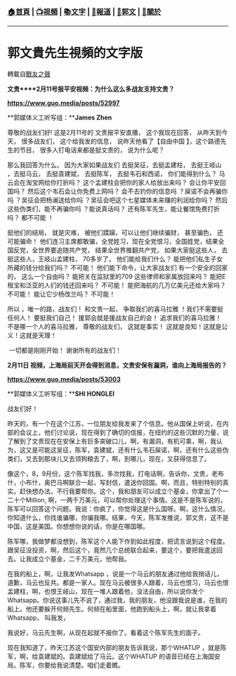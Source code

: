 ###  [:house:首頁](https://github.com/ourhimalayas/home) | [:tv:視頻](https://github.com/ourhimalayas/videos) | [:books:文字](https://github.com/ourhimalayas/txt) | [:newspaper:報道](https://github.com/ourhimalayas/news) | [:eagle:郭文](https://github.com/ourhimalayas/guomedia) | [:pray:關於](https://github.com/ourhimalayas/home/tree/master/about)
---
# 郭文貴先生視頻的文字版
轉載自[戰友之聲](http://littleantvoice.blogspot.com)

**文贵****2月11号报平安视频：为什么这么多战友支持文贵？**



**https://www.guo.media/posts/52997&nbsp;**





**郭媒体义工听写组：****James Zhen**



尊敬的战友们好!&nbsp;这是2月11号的 文贵报平安直播， 这个我现在回答， 从昨天到今天， 很多战友们， 这个给我发的信息， 说昨天他看了【自由中国 】，这个路德先生的节目， 很多人打电话来都是挺文贵的， 说为什么呢？



那么我回答为什么。 因为大家如果战友们 去挺吴征，去挺孟建柱， 去挺王岐山 ，去挺马云， 去挺袁建斌， 去挺陈军， 去挺韦石和西诺， 你们能得到什么？ 马云会在淘宝网给你打折吗？ 这个孟建柱会把你的家人给放出来吗？ 会让你平安回国吗？ 然后这个韦石会让你免费上网吗？ 会不去钓你的信息吗 ？屎诺不会再骗你吗 ？吴征会把杨澜送给你吗 ？吴征会吧这个七星媒体未来赚的利润给你吗？ 然后这些伪类们，能不再骗你吗 ？能说真话吗？ 还有陈军先生，能让餐馆免费打折吗？ 都不可能 ！



挺他们的结局， 就是灾难， 被他们蹂躏，可以让他们继续骗财， 甚至骗色， 还可能骗命！ 他们连习主席都敢骗，全党姓习，现在全党恨习，全国姓党，结果全国反党，全世界要追随共产党， 结果全世界推翻共产党， 如果大家挺这些人， 去挺这些人，王岐山孟建柱，&nbsp;70多岁了， 他们能给我们什么？ 能把他们私生子女所藏的钱分给我们吗？ 不可能！ 他们能下命令，让大家战友们 有一个安全的回家的， 这么一个自由吗？ 能把关在监狱里的709&nbsp;这些律师和家属放回来吗？ 能把E租宝和泛亚的人们的钱还回来吗？ 不可能！ 能把海航的几万亿美元还给大家吗？ 不可能！ 能让它少杨改兰吗？ 不可能！



所以 ，唯一的路，战友们！ 和文贵一起， 争取我们的喜马拉雅 ！我们不需要挺任何人！ 要挺我们自己！ 援郭会就是援战友自己的会！ 追求我们的喜马拉雅！ 不是哪一个人的喜马拉雅， 尊敬的战友们， 这就是事实！ 这就是良知！这就是公义！这就是天理！



&nbsp;一切都是刚刚开始！ 谢谢所有的战友们！



**2月11日 视频，上海局前天开会得到消息，文贵安保有漏洞，谁向上海局报告的？**



**https://www.guo.media/posts/53003&nbsp;**



**郭媒体义工听写组：****SHI HONGLEI**



战友们好！



昨天的，有一个在这个江苏，一位朋友给我发来了个信息。他从国保上听说，在内部的会议上，他们讨论说，现在得到了确切的信报，在纽约的这些沉默的力量，说了解到了文贵现在在安保上有巨多突破口儿，啊，有漏洞，有机可乘，啊，我认为，这又是可能这吴征，陈军，袁建斌，还有什么韦石屎诺，啊，还有什么这些伪类们，又去到那块儿又去领狗粮去了，啊，到哪儿，现在，又获得信息了。



像这个，8，9月份，这个陈军找我，多次找我，打电话啊，告诉你，文贵，老布什，小布什，奥巴马啊联合一起，写封信，遣送你回国。啊，而且，特别特别的真实。赶快想办法，不行我要帮你。这个，我和朋友可以成立个基金，你拿出了个一二十个Million,&nbsp;啊，一两千万美元，可以帮你处理这个事情。这是不是陈军说的，陈军可以回答这个问题。我说：你疯了，你觉得这是什么国呀。啊，这什么情况，你知道什么，你找谁骗哪，你骗我哪。结果，今天，陈军发推说，郭文贵，这不是中国，这是美国。你想想你说的话，你是在哪国哪。



陈军哪，我做梦都没想到，陈军这个人能下作到如此程度，把谎言说到这个程度。跟吴征没投资，啊，然后这个，竟然几个总统联合起来，要这个，要把我遣送回去。让我成立个基金，二千万美元，他帮我。



在我的船上，啊，让我发Whatsapp&nbsp;，说是一个马云的朋友通过他给我捎话儿，道歉，马云也反共。都是一家人。现在马云被很多人跟着，马云也恨习，马云也恨孟建柱，啊，也恨王岐山，现在一堆人跟着他，没法自由，所以说你发个Whatsapp。你说这事儿先不说了，通过我，我的朋友，他没跟我说是谁，在我的船上。他还要躲开何频先生。何频在船里面，他跑到船头上，啊，就让我拿着Whatsapp， 叫我发，



我说好，马云先生啊，从现在起就不报你了。看着这个陈军先生的面子。



现在我知道了，昨天江苏这个国安内部的朋友告诉我说，那个WHATUP&nbsp;，就是陈军，啊，给袁建斌的。袁建斌给了马云。这个WHATUP&nbsp;的语音已经在上海国安局。陈军，你要给我说清楚。咱们走着瞧。